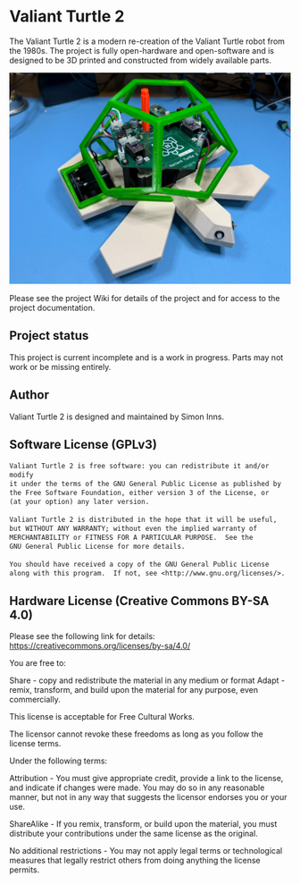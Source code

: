 # Valiant Turtle 2
The Valiant Turtle 2 is a modern re-creation of the Valiant Turtle robot from the 1980s.  The project is fully open-hardware and open-software and is designed to be 3D printed and constructed from widely available parts.

![Valiant Turtle 2](./documents/VT2_photo.jpg)

Please see the project Wiki for details of the project and for access to the project documentation.

## Project status
This project is current incomplete and is a work in progress. Parts may not work or be missing entirely.

## Author
Valiant Turtle 2 is designed and maintained by Simon Inns.

## Software License (GPLv3)

    Valiant Turtle 2 is free software: you can redistribute it and/or modify
    it under the terms of the GNU General Public License as published by
    the Free Software Foundation, either version 3 of the License, or
    (at your option) any later version.

    Valiant Turtle 2 is distributed in the hope that it will be useful,
    but WITHOUT ANY WARRANTY; without even the implied warranty of
    MERCHANTABILITY or FITNESS FOR A PARTICULAR PURPOSE.  See the
    GNU General Public License for more details.

    You should have received a copy of the GNU General Public License
    along with this program.  If not, see <http://www.gnu.org/licenses/>.

## Hardware License (Creative Commons BY-SA 4.0)
Please see the following link for details: https://creativecommons.org/licenses/by-sa/4.0/

You are free to:

Share - copy and redistribute the material in any medium or format
Adapt - remix, transform, and build upon the material
for any purpose, even commercially.

This license is acceptable for Free Cultural Works.

The licensor cannot revoke these freedoms as long as you follow the license terms.

Under the following terms:

Attribution - You must give appropriate credit, provide a link to the license, and indicate if changes were made. You may do so in any reasonable manner, but not in any way that suggests the licensor endorses you or your use.

ShareAlike - If you remix, transform, or build upon the material, you must distribute your contributions under the same license as the original.

No additional restrictions - You may not apply legal terms or technological measures that legally restrict others from doing anything the license permits.


